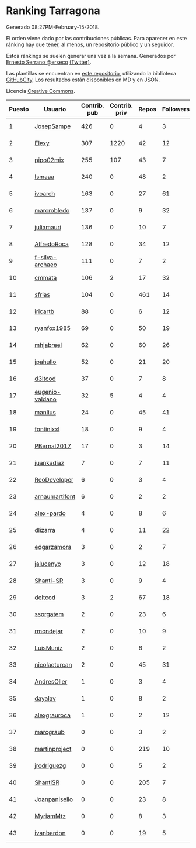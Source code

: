 # Ranking Tarragona

Generado 08:27PM-February-15-2018.

El orden viene dado por las contribuciones públicas. Para aparecer en este ránking hay que tener, al menos, un repositorio público y un seguidor.

Estos ránkings se suelen generar una vez a la semana. Generados por [Ernesto Serrano @erseco](https://github.com/erseco/) [(Twitter)](https://twitter.com/erseco).

Las plantillas se encuentran en [este repositorio](https://github.com/iblancasa/GH-Spanish-Ranking), utilizando la biblioteca [GitHubCity](https://github.com/iblancasa/GitHubCity). Los resultados están disponibles en MD y en JSON.

Licencia [Creative Commons](https://creativecommons.org/licenses/by/4.0/).

| Puesto   |  Usuario  | Contrib. pub | Contrib. priv |Repos| Followers | Desde |  Avatar  |
|----------|-----------|--------------|---------------|-----|-----------|-------|----------|
|1|[JosepSampe](https://github.com/JosepSampe)|426|0|4|3|2015-01-08|![JosepSampe](https://avatars0.githubusercontent.com/u/10448186)|
|2|[Elexy](https://github.com/Elexy)|307|1220|42|12|2010-10-14|![Elexy](https://avatars2.githubusercontent.com/u/439063)|
|3|[pipo02mix](https://github.com/pipo02mix)|255|107|43|7|2011-07-03|![pipo02mix](https://avatars2.githubusercontent.com/u/892157)|
|4|[Ismaaa](https://github.com/Ismaaa)|240|0|48|2|2016-09-16|![Ismaaa](https://avatars0.githubusercontent.com/u/22240843)|
|5|[ivoarch](https://github.com/ivoarch)|163|0|27|61|2011-03-18|![ivoarch](https://avatars3.githubusercontent.com/u/677124)|
|6|[marcrobledo](https://github.com/marcrobledo)|137|0|9|32|2015-09-19|![marcrobledo](https://avatars0.githubusercontent.com/u/14358263)|
|7|[juliamauri](https://github.com/juliamauri)|136|0|10|7|2013-11-28|![juliamauri](https://avatars0.githubusercontent.com/u/6062402)|
|8|[AlfredoRoca](https://github.com/AlfredoRoca)|128|0|34|12|2014-08-15|![AlfredoRoca](https://avatars2.githubusercontent.com/u/8455554)|
|9|[f-silva-archaeo](https://github.com/f-silva-archaeo)|111|0|7|2|2016-05-04|![f-silva-archaeo](https://avatars3.githubusercontent.com/u/19189330)|
|10|[cmmata](https://github.com/cmmata)|106|2|17|32|2013-04-22|![cmmata](https://avatars1.githubusercontent.com/u/4223148)|
|11|[sfrias](https://github.com/sfrias)|104|0|461|14|2012-05-06|![sfrias](https://avatars2.githubusercontent.com/u/1711545)|
|12|[iricartb](https://github.com/iricartb)|88|0|6|12|2016-07-19|![iricartb](https://avatars2.githubusercontent.com/u/20545552)|
|13|[ryanfox1985](https://github.com/ryanfox1985)|69|0|50|19|2011-10-26|![ryanfox1985](https://avatars2.githubusercontent.com/u/1152728)|
|14|[mhjabreel](https://github.com/mhjabreel)|62|0|60|26|2014-10-08|![mhjabreel](https://avatars1.githubusercontent.com/u/9088025)|
|15|[jpahullo](https://github.com/jpahullo)|52|0|21|20|2012-07-26|![jpahullo](https://avatars3.githubusercontent.com/u/2048296)|
|16|[d3ltcod](https://github.com/d3ltcod)|37|0|7|8|2017-12-11|![d3ltcod](https://avatars1.githubusercontent.com/u/34439264)|
|17|[eugenio-valdano](https://github.com/eugenio-valdano)|32|5|4|4|2014-03-12|![eugenio-valdano](https://avatars2.githubusercontent.com/u/6929185)|
|18|[manlius](https://github.com/manlius)|24|0|45|41|2013-11-18|![manlius](https://avatars1.githubusercontent.com/u/5968066)|
|19|[fontinixxl](https://github.com/fontinixxl)|18|0|9|4|2013-07-24|![fontinixxl](https://avatars0.githubusercontent.com/u/5080665)|
|20|[PBernal2017](https://github.com/PBernal2017)|17|0|3|14|2017-02-23|![PBernal2017](https://avatars0.githubusercontent.com/u/25979373)|
|21|[juankadiaz](https://github.com/juankadiaz)|7|0|7|11|2013-10-04|![juankadiaz](https://avatars2.githubusercontent.com/u/5609996)|
|22|[ReoDeveloper](https://github.com/ReoDeveloper)|6|0|3|4|2013-01-20|![ReoDeveloper](https://avatars2.githubusercontent.com/u/3322211)|
|23|[arnaumartifont](https://github.com/arnaumartifont)|6|0|2|2|2014-11-07|![arnaumartifont](https://avatars1.githubusercontent.com/u/9613200)|
|24|[alex-pardo](https://github.com/alex-pardo)|4|0|8|6|2012-09-19|![alex-pardo](https://avatars0.githubusercontent.com/u/2378470)|
|25|[dlizarra](https://github.com/dlizarra)|4|0|11|22|2015-04-12|![dlizarra](https://avatars2.githubusercontent.com/u/11906353)|
|26|[edgarzamora](https://github.com/edgarzamora)|3|0|2|7|2013-05-02|![edgarzamora](https://avatars3.githubusercontent.com/u/4320475)|
|27|[jalucenyo](https://github.com/jalucenyo)|3|0|12|18|2012-04-06|![jalucenyo](https://avatars1.githubusercontent.com/u/1618926)|
|28|[Shanti-SR](https://github.com/Shanti-SR)|3|0|9|4|2014-11-12|![Shanti-SR](https://avatars0.githubusercontent.com/u/9694646)|
|29|[deltcod](https://github.com/deltcod)|3|2|67|18|2015-09-22|![deltcod](https://avatars1.githubusercontent.com/u/14791993)|
|30|[ssorgatem](https://github.com/ssorgatem)|2|0|23|6|2009-07-23|![ssorgatem](https://avatars2.githubusercontent.com/u/108138)|
|31|[rmondejar](https://github.com/rmondejar)|2|0|10|9|2008-06-20|![rmondejar](https://avatars1.githubusercontent.com/u/14419)|
|32|[LuisMuniz](https://github.com/LuisMuniz)|2|0|6|2|2014-07-18|![LuisMuniz](https://avatars0.githubusercontent.com/u/8201284)|
|33|[nicolaeturcan](https://github.com/nicolaeturcan)|2|0|45|31|2014-04-10|![nicolaeturcan](https://avatars3.githubusercontent.com/u/7248811)|
|34|[AndresOller](https://github.com/AndresOller)|1|0|3|4|2013-07-06|![AndresOller](https://avatars1.githubusercontent.com/u/4953625)|
|35|[dayalav](https://github.com/dayalav)|1|0|8|2|2013-06-10|![dayalav](https://avatars2.githubusercontent.com/u/4660940)|
|36|[alexgrauroca](https://github.com/alexgrauroca)|1|0|2|12|2013-07-31|![alexgrauroca](https://avatars3.githubusercontent.com/u/5131860)|
|37|[marcgraub](https://github.com/marcgraub)|0|0|3|2|2012-10-02|![marcgraub](https://avatars3.githubusercontent.com/u/2468006)|
|38|[martinproject](https://github.com/martinproject)|0|0|219|10|2008-06-13|![martinproject](https://avatars0.githubusercontent.com/u/13601)|
|39|[jrodriguezg](https://github.com/jrodriguezg)|0|0|5|2|2013-02-05|![jrodriguezg](https://avatars1.githubusercontent.com/u/3486118)|
|40|[ShantiSR](https://github.com/ShantiSR)|0|0|205|7|2013-01-16|![ShantiSR](https://avatars3.githubusercontent.com/u/3288528)|
|41|[Joanpanisello](https://github.com/Joanpanisello)|0|0|23|8|2013-09-20|![Joanpanisello](https://avatars1.githubusercontent.com/u/5502417)|
|42|[MyriamMtz](https://github.com/MyriamMtz)|0|0|8|3|2013-11-25|![MyriamMtz](https://avatars3.githubusercontent.com/u/6032560)|
|43|[ivanbardon](https://github.com/ivanbardon)|0|0|19|5|2013-10-30|![ivanbardon](https://avatars3.githubusercontent.com/u/5808889)|
